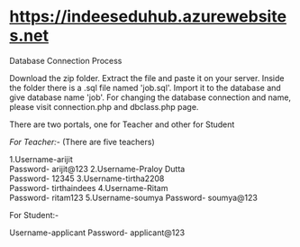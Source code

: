 # https://indeeseduhub.azurewebsites.net
Database Connection Process 

Download the zip folder. Extract the file and paste it on your server. Inside the folder there is a .sql file named 'job.sql'. Import it to the database and give database name 'job'. For changing the database connection and name, please visit connection.php and dbclass.php page.

There are two portals, one for Teacher and other for Student

*For Teacher:-*
(There are five teachers)

1.Username-arijit  
  Password- arijit@123
2.Username-Praloy Dutta  
  Password- 12345
3.Username-tirtha2208  
  Password- tirthaindees
4.Username-Ritam  
  Password- ritam123
5.Username-soumya
  Password- soumya@123
  
For Student:-

Username-applicant
Password- applicant@123
